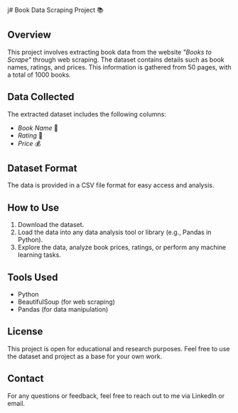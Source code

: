 j# Book Data Scraping Project 📚

## Overview
This project involves extracting book data from the website *"Books to Scrape"* through web scraping. The dataset contains details such as book names, ratings, and prices. This information is gathered from 50 pages, with a total of 1000 books.

## Data Collected
The extracted dataset includes the following columns:
- *Book Name* 📖
- *Rating* 🌟
- *Price* 💰

## Dataset Format
The data is provided in a CSV file format for easy access and analysis. 

## How to Use
1. Download the dataset.
2. Load the data into any data analysis tool or library (e.g., Pandas in Python).
3. Explore the data, analyze book prices, ratings, or perform any machine learning tasks.

## Tools Used
- Python
- BeautifulSoup (for web scraping)
- Pandas (for data manipulation)

## License
This project is open for educational and research purposes. Feel free to use the dataset and project as a base for your own work.

## Contact
For any questions or feedback, feel free to reach out to me via LinkedIn or email.
